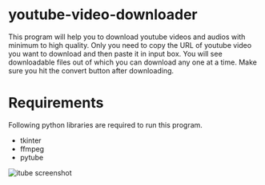 # youtube-video-downloader
This program will help you to download youtube videos and audios with minimum to high quality. Only you need to copy the URL of youtube video you want to download and then paste it in input box. You will see downloadable files out of which you can download any one at a time. Make sure you hit the convert button after downloading.

# Requirements
Following python libraries are required to run this program.
- tkinter
- ffmpeg
- pytube

![itube screenshot](https://user-images.githubusercontent.com/77235287/104356155-9bc3f000-5531-11eb-8753-ab0dfd58104f.png)

